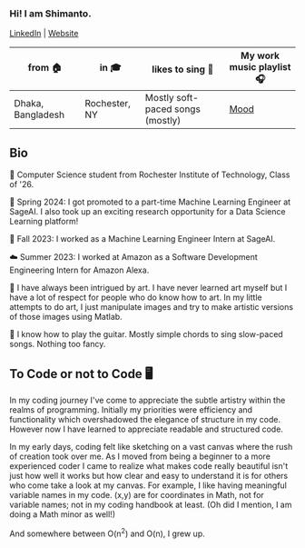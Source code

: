 ### Hi! I am Shimanto.
[LinkedIn](https://www.linkedin.com/in/shimantobhowmik/) | [Website](https://shimantobhowmik.github.io/)


| from 🏠                                  | in 🎓            | likes to sing 🎤              | My work music playlist 🎧               |
| --------------------------------------- | ---------------- | ---------------------------- | --------------------------------------- |
| Dhaka, Bangladesh                       | Rochester, NY    | Mostly soft-paced songs (mostly) | [Mood](https://open.spotify.com/playlist/0Iqy4oipAp4IRrZ2YD8h6H?si=592b61f9f1964e5c) |
                                  


## Bio
🐾 Computer Science student from Rochester Institute of Technology, Class of '26.

🌱 Spring 2024: I got promoted to a part-time Machine Learning Engineer at SageAI. I also took up an exciting research opportunity for a Data Science Learning platform!

🍝 Fall 2023: I worked as a Machine Learning Engineer Intern at SageAI.

☁️ Summer 2023: I worked at Amazon as a Software Development Engineering Intern for Amazon Alexa.

🎨 I have always been intrigued by art. I have never learned art myself but I have a lot of respect for people who do know how to art. In my little attempts to do art, I just manipulate images and try to make artistic versions of those images using Matlab.

🎸 I know how to play the guitar. Mostly simple chords to sing slow-paced songs. Nothing too fancy.


## To Code or not to Code  🖥️
In my coding journey I've come to appreciate the subtle artistry within the realms of programming. Initially my priorities were efficiency and functionality which overshadowed the elegance of structure in my code. However now I have learned to appreciate readable and structured code.

In my early days, coding felt like sketching on a vast canvas where the rush of creation took over me. As I moved from being a beginner to a more experienced coder I came to realize what makes code really beautiful isn't just how well it works but how clear and easy to understand it is for others who come take a look at my canvas. For example, I like having meaningful variable names in my code. (x,y) are for coordinates in Math, not for variable names; not in my coding handbook at least. (Oh did I mention, I am doing a Math minor as well!)

And somewhere between O(n<sup>2</sup>) and O(n), I grew up.
